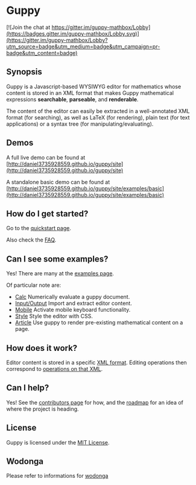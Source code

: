 # Guppy

[![Join the chat at https://gitter.im/guppy-mathbox/Lobby](https://badges.gitter.im/guppy-mathbox/Lobby.svg)](https://gitter.im/guppy-mathbox/Lobby?utm_source=badge&utm_medium=badge&utm_campaign=pr-badge&utm_content=badge)

## Synopsis

Guppy is a Javascript-based WYSIWYG editor for mathematics whose
content is stored in an XML format that makes Guppy mathematical
expressions **searchable**, **parseable**, and **renderable**.

The content of the editor can easily be extracted in a well-annotated
XML format (for searching), as well as LaTeX (for rendering), plain
text (for text applications) or a syntax tree (for
manipulating/evaluating).

## Demos

A full live demo can be found at 
[http://daniel3735928559.github.io/guppy/site](http://daniel3735928559.github.io/guppy/site)

A standalone basic demo can be found at
[http://daniel3735928559.github.io/guppy/site/examples/basic](http://daniel3735928559.github.io/guppy/site/examples/basic)

## How do I get started?

Go to the [quickstart page](https://daniel3735928559.github.io/guppy/site/doc/quickstart).

Also check the [FAQ](https://daniel3735928559.github.io/guppy/site/doc/faq.html).

## Can I see some examples?

Yes!  There are many at the [examples page](https://daniel3735928559.github.io/guppy/site/examples).  

Of particular note are: 

* [Calc](https://daniel3735928559.github.io/guppy/site/examples/calc) Numerically evaluate a guppy document.
* [Input/Output](https://daniel3735928559.github.io/guppy/site/examples/io) Import and extract editor content.
* [Mobile](https://daniel3735928559.github.io/guppy/site/examples/osk) Activate mobile keyboard functionality.
* [Style](https://daniel3735928559.github.io/guppy/site/doc/style.html) Style the editor with CSS.
* [Article](https://daniel3735928559.github.io/guppy/site/examples/article) Use guppy to render pre-existing mathematical content on a page.

## How does it work?

Editor content is stored in a specific [XML format](https://daniel3735928559.github.io/guppy/site/doc/format.html).
Editing operations then correspond to [operations on that XML](https://daniel3735928559.github.io/guppy/site/doc/internals.html).

## Can I help?

Yes!  See the [contributors page](https://daniel3735928559.github.io/guppy/site/contribute) for how, and the
[roadmap](https://daniel3735928559.github.io/guppy/site/doc/roadmap.html)
for an idea of where the project is heading.

## License

Guppy is licensed under the [MIT License](http://opensource.org/licenses/MIT).

## Wodonga
Please refer to informations for [wodonga](https://github.com/Studiosity/guppy/blob/wodonga/WODONGA.md) 


